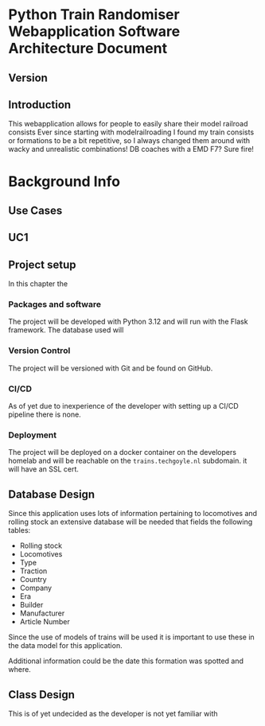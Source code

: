 # Python Train Randomiser Webapplication Software Architecture Document
## Version

## Introduction
This webapplication allows for people to easily share their model railroad consists 
Ever since starting with modelrailroading I found my train consists or formations to be a bit repetitive, so I always changed them around with wacky and unrealistic combinations! DB coaches with a EMD F7? Sure fire!

# Background Info


## Use Cases
## UC1

## Project setup
In this chapter the 

### Packages and software
The project will be developed with Python 3.12 and will run with the Flask framework. The database used will 

### Version Control
The project will be versioned with Git and be found on GitHub.

### CI/CD
As of yet due to inexperience of the developer with setting up a CI/CD pipeline there is none.

### Deployment
The project will be deployed on a docker container on the developers homelab and will be reachable on the `trains.techgoyle.nl` subdomain. it will have an SSL cert.

## Database Design
Since this application uses lots of information pertaining to locomotives and rolling stock an extensive database will be needed that fields the following tables:
- Rolling stock
- Locomotives
- Type
- Traction
- Country
- Company
- Era
- Builder
- Manufacturer
- Article Number

Since the use of models of trains will be used it is important to use these in the data model for this application.

Additional information could be the date this formation was spotted and where.



## Class Design
This is of yet undecided as the developer is not yet familiar with 